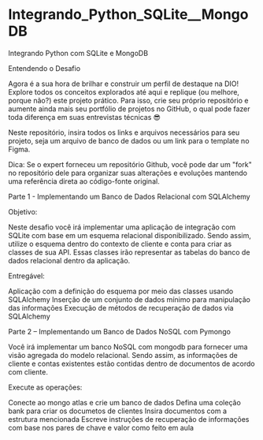 # Integrando_Python_SQLite__MongoDB
 Integrando Python com SQLite e MongoDB
 
 Entendendo o Desafio
 
Agora é a sua hora de brilhar e construir um perfil de destaque na DIO! Explore todos os conceitos explorados até aqui e replique (ou melhore, porque não?) este projeto prático. Para isso, crie seu próprio repositório e aumente ainda mais seu portfólio de projetos no GitHub, o qual pode fazer toda diferença em suas entrevistas técnicas 😎
 
Neste repositório, insira todos os links e arquivos necessários para seu projeto, seja um arquivo de banco de dados ou um link para o template no Figma.
 
Dica: Se o expert forneceu um repositório Github, você pode dar um "fork" no repositório dele para organizar suas alterações e evoluções mantendo uma referência direta ao código-fonte original.
 
 

Parte 1 - Implementando um Banco de Dados Relacional com SQLAlchemy

Objetivo:

Neste desafio você irá implementar uma aplicação de integração com SQLite com base em um esquema relacional disponibilizado. Sendo assim, utilize o esquema dentro do contexto de cliente e conta para criar as classes de sua API. Essas classes irão representar as tabelas do banco de dados relacional dentro da aplicação.

 



 

Entregável:

Aplicação com a definição do esquema por meio das classes usando SQLAlchemy
Inserção de um conjunto de dados mínimo para manipulação das informações
Execução de métodos de recuperação de dados via SQLAlchemy
 

Parte 2 – Implementando um Banco de Dados NoSQL com Pymongo

Você irá implementar um banco NoSQL com mongodb para fornecer uma visão agregada do modelo relacional. Sendo assim, as informações de cliente e contas existentes estão contidas dentro de documentos de acordo com cliente.

Execute as operações:

Conecte ao mongo atlas e crie um banco de dados
Defina uma coleção bank para criar os documetos de clientes
Insira documentos com a estrutura mencionada
Escreve instruções de recuperação de informações com base nos pares de chave e valor como feito em aula
 
 
